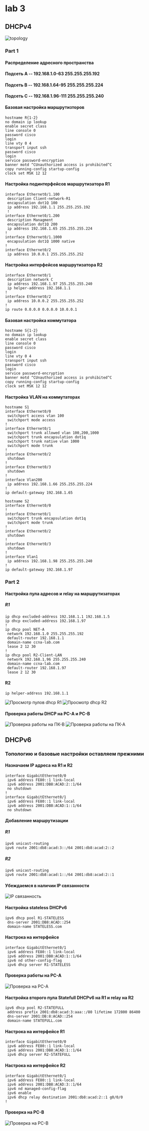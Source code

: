 # lab 3
## DHCPv4
![topology](image.png)

### Part 1
#### Распределение адресного пространства
#### Подсеть А -- 192.168.1.0-63 255.255.255.192
#### Подсеть В -- 192.168.1.64-95 255.255.255.224
#### Подсеть С -- 192.168.1.96-111 255.255.255.240

#### Базовая настройка маршрутизторов 
```
hostname R{1-2}
no domain ip lookup
enable secret class
line console 0
password cisco
login
line vty 0 4
transport input ssh
password cisco
login
service password-encryption
banner motd ^CUnauthorized access is prohibited^C
copy running-config startup-config
clock set MSK 12 12
```
#### Настройка подинтерфейсов маршрутизатора R1

```
interface Ethernet0/1.100
 description Client-network-R1
 encapsulation dot1Q 100
 ip address 192.168.1.1 255.255.255.192
 !
interface Ethernet0/1.200
 description Managment
 encapsulation dot1Q 200
 ip address 192.168.1.65 255.255.255.224
!
interface Ethernet0/1.1000
 encapsulation dot1Q 1000 native
!
interface Ethernet0/2
 ip address 10.0.0.1 255.255.255.252
```
#### Настройка интерфейсов маршрутизатора R2

```
interface Ethernet0/1
 description network C
 ip address 192.168.1.97 255.255.255.240
 ip helper-address 192.168.1.1
!
interface Ethernet0/2
 ip address 10.0.0.2 255.255.255.252
!
ip route 0.0.0.0 0.0.0.0 10.0.0.1
```
#### Базовая настройка коммутатора
```
hostname S{1-2}
no domain ip lookup
enable secret class
line console 0
password cisco
login
line vty 0 4
transport input ssh
password cisco
login
service password-encryption
banner motd ^CUnauthorized access is prohibited^C
copy running-config startup-config
clock set MSK 12 12
```
#### Настройка VLAN на коммутаторах

```
hostname S1
interface Ethernet0/0
 switchport access vlan 100
 switchport mode access
!         
interface Ethernet0/1
 switchport trunk allowed vlan 100,200,1000
 switchport trunk encapsulation dot1q
 switchport trunk native vlan 1000
 switchport mode trunk
!         
interface Ethernet0/2
 shutdown
!         
interface Ethernet0/3
 shutdown
!         
interface Vlan200
 ip address 192.168.1.66 255.255.255.224
!         
ip default-gateway 192.168.1.65
```
```
hostname S2
interface Ethernet0/0
!         
interface Ethernet0/1
 switchport trunk encapsulation dot1q
 switchport mode trunk
!         
interface Ethernet0/2
 shutdown
!         
interface Ethernet0/3
 shutdown
!         
interface Vlan1
 ip address 192.168.1.98 255.255.255.240
!         
ip default-gateway 192.168.1.97
```

### Part 2

#### Настройка пула адресов и relay на маршрутизаторах
##### R1
```
ip dhcp excluded-address 192.168.1.1 192.168.1.5
ip dhcp excluded-address 192.168.1.97
!
ip dhcp pool NET-A
 network 192.168.1.0 255.255.255.192
 default-router 192.168.1.1 
 domain-name ccna-lab.com
 lease 2 12 30
!
ip dhcp pool R2-Client-LAN
 network 192.168.1.96 255.255.255.240
 domain-name ccna-lab.com
 default-router 192.168.1.97 
 lease 2 12 30
 ```

 #### R2
 ``` ip helper-address 192.168.1.1 ```

 ![Просмотр пулов dhcp R1](image-1.png)
 ![Просмотр dhcp R2](image-2.png)

#### Проверка работы DHCP на PC-A и PC-B
![Проверка работы на ПК-В](image-3.png)
![Проверка работы на ПК-А](image-4.png)


## DHCPv6
### Топологию и базовые настройки оставляем прежними
#### Назначаем IP адреса на R1 и R2
```
interface GigabitEthernet0/0
 ipv6 address FE80::1 link-local
 ipv6 address 2001:DB8:ACAD:2::1/64
 no shutdown
!
interface GigabitEthernet0/1
 ipv6 address FE80::1 link-local
 ipv6 address 2001:DB8:ACAD:1::1/64
 no shutdown
```
#### Добавление маршрутизации
##### R1
```
ipv6 unicast-routing
ipv6 route 2001:db8:acad:3::/64 2001:db8:acad:2::2
```
##### R2
``` 
ipv6 unicast-routing
ipv6 route 2001:db8:acad:1::/64 2001:db8:acad:2::1 
```

#### Убеждаемся в наличии IP связанности
![IP связанность](image-5.png)

#### Настройка stateless DHCPv6
```
ipv6 dhcp pool R1-STATELESS
 dns-server 2001:DB8:ACAD::254
 domain-name STATELESS.com
```
#### Настрока на интерфейсе
```
interface GigabitEthernet0/1
 ipv6 address FE80::1 link-local
 ipv6 address 2001:DB8:ACAD:1::1/64
 ipv6 nd other-config-flag
 ipv6 dhcp server R1-STATELESS
```
#### Проверка работы на PC-A
![Проверка на PC-A](image-6.png)

#### Настройка второго пула Statefull DHCPv6 на R1 и relay на R2
```
ipv6 dhcp pool R2-STATEFULL
 address prefix 2001:db8:acad:3:aaa::/80 lifetime 172800 86400
 dns-server 2001:DB:8:ACAD::254
 domain-name STATEFULL.com
```
#### Настрока на интерфейсе R1
```
interface GigabitEthernet0/0
 ipv6 address FE80::1 link-local
 ipv6 address 2001:DB8:ACAD:1::1/64
 ipv6 dhcp server R2-STATEFULL
```
#### Настрока на интерфейсе R2

```
interface GigabitEthernet0/1
 ipv6 address FE80::1 link-local
 ipv6 address 2001:DB8:ACAD:3::1/64
 ipv6 nd managed-config-flag
 ipv6 enable
 ipv6 dhcp relay destination 2001:db8:acad:2::1 g0/0/0
!
```
#### Проверка на PC-B
![Проверка на PC-B](image-7.png)
